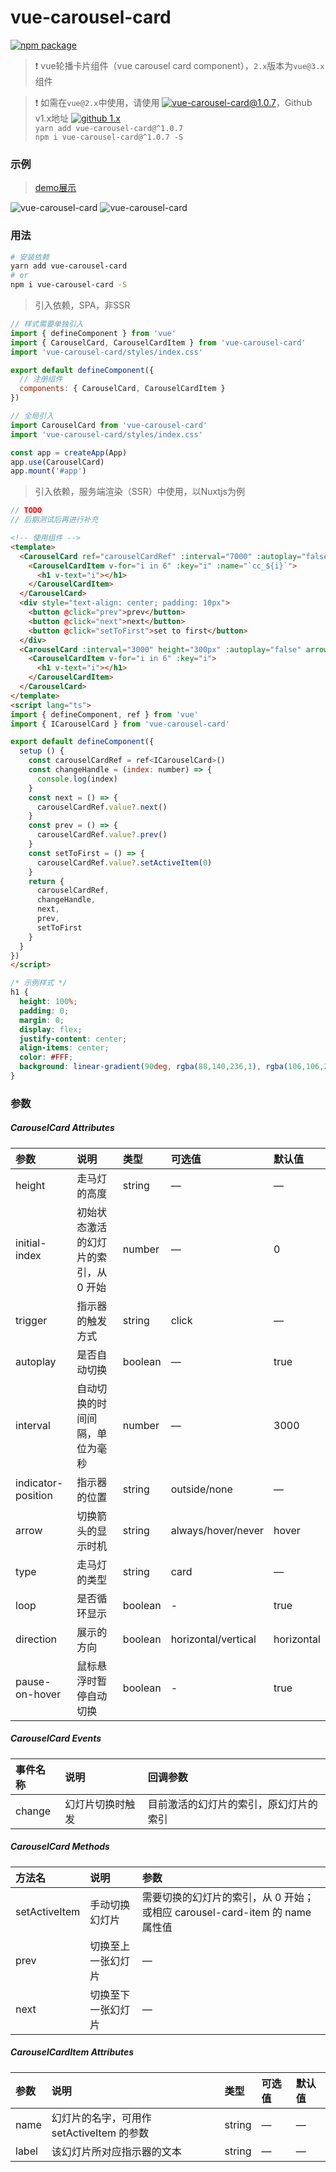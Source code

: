 # vue-carousel-card

[![npm package](https://img.shields.io/npm/v/vue-carousel-card.svg)](https://www.npmjs.com/package/vue-carousel-card)

> ❗ vue轮播卡片组件（vue carousel card component），```2.x```版本为```vue@3.x```组件  

> ❗ 如需在```vue@2.x```中使用，请使用 [![vue-carousel-card@1.0.7](https://img.shields.io/badge/npm%20vue--canvas--sign-v1.0.7-blue)](https://www.npmjs.com/package/vue-carousel-card/v/1.0.7)，Github v1.x地址 [![github 1.x](https://img.shields.io/badge/github%20vue--canvas--sign-1.x-green)](https://github.com/jekorx/vue-carousel-card/tree/1.x)  
> ```yarn add vue-carousel-card@^1.0.7```  
> ```npm i vue-carousel-card@^1.0.7 -S```  

### 示例

> [demo展示](https://jekorx.github.io/vue-carousel-card)  

![vue-carousel-card](screenshot/pic0.png)
![vue-carousel-card](screenshot/pic1.png)

### 用法

```bash
# 安装依赖
yarn add vue-carousel-card
# or
npm i vue-carousel-card -S
```

> 引入依赖，SPA，非SSR  

```javascript
// 样式需要单独引入
import { defineComponent } from 'vue'
import { CarouselCard, CarouselCardItem } from 'vue-carousel-card'
import 'vue-carousel-card/styles/index.css'

export default defineComponent({
  // 注册组件
  components: { CarouselCard, CarouselCardItem }
})

// 全局引入
import CarouselCard from 'vue-carousel-card'
import 'vue-carousel-card/styles/index.css'

const app = createApp(App)
app.use(CarouselCard)
app.mount('#app')
```

> 引入依赖，服务端渲染（SSR）中使用，以Nuxtjs为例  

```javascript
// TODO
// 后期测试后再进行补充
```

```html
<!-- 使用组件 -->
<template>
  <CarouselCard ref="carouselCardRef" :interval="7000" :autoplay="false" height="260px" type="card" arrow="always" @change="changeHandle">
    <CarouselCardItem v-for="i in 6" :key="i" :name="`cc_${i}`">
      <h1 v-text="i"></h1>
    </CarouselCardItem>
  </CarouselCard>
  <div style="text-align: center; padding: 10px">
    <button @click="prev">prev</button>
    <button @click="next">next</button>
    <button @click="setToFirst">set to first</button>
  </div>
  <CarouselCard :interval="3000" height="300px" :autoplay="false" arrow="always" direction="vertical">
    <CarouselCardItem v-for="i in 6" :key="i">
      <h1 v-text="i"></h1>
    </CarouselCardItem>
  </CarouselCard>
</template>
<script lang="ts">
import { defineComponent, ref } from 'vue'
import { ICarouselCard } from 'vue-carousel-card'

export default defineComponent({
  setup () {
    const carouselCardRef = ref<ICarouselCard>()
    const changeHandle = (index: number) => {
      console.log(index)
    }
    const next = () => {
      carouselCardRef.value?.next()
    }
    const prev = () => {
      carouselCardRef.value?.prev()
    }
    const setToFirst = () => {
      carouselCardRef.value?.setActiveItem(0)
    }
    return {
      carouselCardRef,
      changeHandle,
      next,
      prev,
      setToFirst
    }
  }
})
</script>
```

```css
/* 示例样式 */
h1 {
  height: 100%;
  padding: 0;
  margin: 0;
  display: flex;
  justify-content: center;
  align-items: center;
  color: #FFF;
  background: linear-gradient(90deg, rgba(88,140,236,1), rgba(106,106,207,1))
}
```

### 参数

##### CarouselCard Attributes

| 参数               | 说明                                 | 类型    | 可选值             | 默认值 |
| :----------------- | :---------------------------------- | :------ | :----------------- | :----- |
| height             | 走马灯的高度                         | string  | —                 | —     |
| initial-index      | 初始状态激活的幻灯片的索引，从 0 开始 | number  | —                 | 0      |
| trigger            | 指示器的触发方式                     | string  | click              | —     |
| autoplay           | 是否自动切换                         | boolean | —                 | true   |
| interval           | 自动切换的时间间隔，单位为毫秒       | number  | —                 | 3000   |
| indicator-position | 指示器的位置                         | string  | outside/none       | —     |
| arrow              | 切换箭头的显示时机                   | string  | always/hover/never | hover  |
| type               | 走马灯的类型                         | string  | card               | —     |
| loop               | 是否循环显示                         | boolean | -                  | true   |
| direction          | 展示的方向                           | boolean | horizontal/vertical | horizontal |
| pause-on-hover     | 鼠标悬浮时暂停自动切换               | boolean | -                  | true   |

##### CarouselCard Events

| 事件名称 | 说明             | 回调参数                              |
| :------- | :-------------- | :------------------------------------ |
| change   | 幻灯片切换时触发 | 目前激活的幻灯片的索引，原幻灯片的索引 |

##### CarouselCard Methods

| 方法名        | 说明               | 参数                                                                      |
| :------------ | :----------------- | :------------------------------------------------------------------------ |
| setActiveItem | 手动切换幻灯片     | 需要切换的幻灯片的索引，从 0 开始；或相应 carousel-card-item 的 name 属性值 |
| prev          | 切换至上一张幻灯片 | —                                                                        |
| next          | 切换至下一张幻灯片 | —                                                                        |

##### CarouselCardItem Attributes

| 参数  | 说明                                      | 类型   | 可选值 | 默认值 |
| :---- | :---------------------------------------- | :----- | :----- | :----- |
| name  | 幻灯片的名字，可用作 setActiveItem 的参数 | string | —     | —     |
| label | 该幻灯片所对应指示器的文本                | string | —     | —     |
